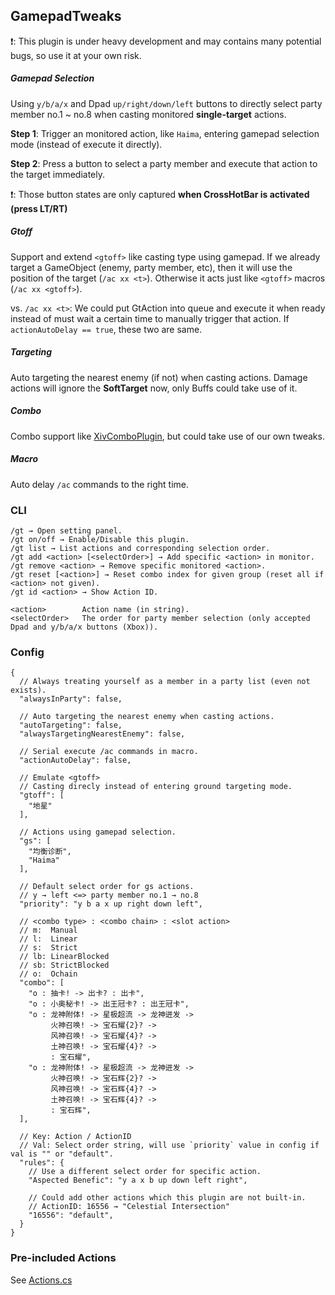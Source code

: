 ## GamepadTweaks

❗: This plugin is under heavy development and may contains many potential bugs, so use it at your own risk.

##### Gamepad Selection
Using `y/b/a/x` and Dpad `up/right/down/left` buttons to directly select party member no.1 ~ no.8 when casting monitored **single-target** actions.

**Step 1**: Trigger an monitored action, like `Haima`, entering gamepad selection mode (instead of execute it directly).

**Step 2**: Press a button to select a party member and execute that action to the target immediately.

❗: Those button states are only captured **when CrossHotBar is activated (press LT/RT)**

##### Gtoff
Support and extend `<gtoff>` like casting type using gamepad. If we already target a GameObject (enemy, party member, etc), then it will use the position of the target (`/ac xx <t>`). Otherwise it acts just like `<gtoff>` macros (`/ac xx <gtoff>`).

vs. `/ac xx <t>`: We could put GtAction into queue and execute it when ready instead of must wait a certain time to manually trigger that action. If `actionAutoDelay == true`, these two are same.

##### Targeting
Auto targeting the nearest enemy (if not) when casting actions. Damage actions will ignore the **SoftTarget** now, only Buffs could take use of it.

##### Combo
Combo support like [XivComboPlugin](https://github.com/attickdoor/XIVComboPlugin.git), but could take use of our own tweaks.

##### Macro
Auto delay `/ac` commands to the right time.

### CLI

```
/gt → Open setting panel.
/gt on/off → Enable/Disable this plugin.
/gt list → List actions and corresponding selection order.
/gt add <action> [<selectOrder>] → Add specific <action> in monitor.
/gt remove <action> → Remove specific monitored <action>.
/gt reset [<action>] → Reset combo index for given group (reset all if <action> not given).
/gt id <action> → Show Action ID.

<action>        Action name (in string).
<selectOrder>   The order for party member selection (only accepted Dpad and y/b/a/x buttons (Xbox)).
```

### Config
```jsonc
{
  // Always treating yourself as a member in a party list (even not exists).
  "alwaysInParty": false,

  // Auto targeting the nearest enemy when casting actions.
  "autoTargeting": false,
  "alwaysTargetingNearestEnemy": false,

  // Serial execute /ac commands in macro.
  "actionAutoDelay": false,

  // Emulate <gtoff>
  // Casting direcly instead of entering ground targeting mode.
  "gtoff": [
    "地星"
  ],

  // Actions using gamepad selection.
  "gs": [
    "均衡诊断",
    "Haima"
  ],

  // Default select order for gs actions.
  // y → left <=> party member no.1 → no.8
  "priority": "y b a x up right down left",

  // <combo type> : <combo chain> : <slot action>
  // m:  Manual
  // l:  Linear
  // s:  Strict
  // lb: LinearBlocked
  // sb: StrictBlocked
  // o:  Ochain
  "combo": [
    "o : 抽卡! -> 出卡? : 出卡",
    "o : 小奥秘卡! -> 出王冠卡? : 出王冠卡",
    "o : 龙神附体! -> 星极超流 -> 龙神迸发 ->
         火神召唤! -> 宝石耀{2}? ->
         风神召唤! -> 宝石耀{4}? ->
         土神召唤! -> 宝石耀{4}? ->
         : 宝石耀",
    "o : 龙神附体! -> 星极超流 -> 龙神迸发 ->
         火神召唤! -> 宝石辉{2}? ->
         风神召唤! -> 宝石辉{4}? ->
         土神召唤! -> 宝石辉{4}? ->
         : 宝石辉",
  ],

  // Key: Action / ActionID
  // Val: Select order string, will use `priority` value in config if val is "" or "default".
  "rules": {
    // Use a different select order for specific action.
    "Aspected Benefic": "y a x b up down left right",

    // Could add other actions which this plugin are not built-in.
    // ActionID: 16556 → "Celestial Intersection"
    "16556": "default",
  }
}
```

### Pre-included Actions

See [Actions.cs](GamepadTweaks/Actions.cs)